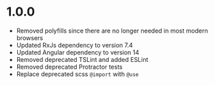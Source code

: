 
# 1.0.0

- Removed polyfills since there are no longer needed in most modern browsers
- Updated RxJs dependency to version 7.4
- Updated Angular dependency to version 14
- Removed deprecated TSLint and added ESLint
- Removed deprecated Protractor tests
- Replace deprecated scss `@import` with `@use`
